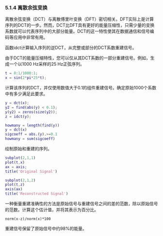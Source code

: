 ### 5.1.4 离散余弦变换

离散余弦变换（DCT）与离散傅里叶变换（DFT）密切相关。DFT实际上是计算序列的DCT的一步。然而，DCT比DFT具有更好的能量压缩性，只需少量的变换系数就可以代表序列中的大部分能量。DCT的这一特性使其在数据通信和信号编码等应用中非常有用。

函数idct计算输入序列的逆DCT，从完整或部分的DCT系数重建信号。

由于DCT的能量压缩特性，您可以仅从其DCT系数的一部分重建信号。例如，生成一个以1000 Hz采样的25 Hz正弦序列。

```matlab
t = 0:1/1000:1;
x = sin(2*pi*25*t);
```

计算该序列的DCT，并仅使用数值大于0.1的组件重建信号。确定原始1000个系数中有多少满足此要求。

```matlab
y = dct(x);
y2 = find(abs(y) < 0.1);
y(y2) = zeros(size(y2));
z = idct(y);

howmany = length(find(y))
y = dct(x)
sigcoeff = abs.(y).>=0.1
howmany = sum(sigcoeff)
```

绘制原始和重建的序列。

```matlab
subplot(2,1,1)
plot(t,x)
ax = axis;
title('Original Signal')

subplot(2,1,2)
plot(t,z)
axis(ax)
title('Reconstructed Signal')
```

一种衡量重建准确性的方法是原始信号与重建信号之间的差的范数，除以原始信号的范数。计算这个估计值，并将其表示为百分比。

```
norm(x-z)/norm(x)*100
```

重建信号保留了原始信号中约98%的能量。
